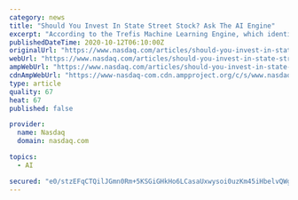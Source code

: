 ```yaml
---
category: news
title: "Should You Invest In State Street Stock? Ask The AI Engine"
excerpt: "According to the Trefis Machine Learning Engine, which identifies trends in the companyâs stock price using 20 years of historical stock data, there is a bleak chance (10%) that State Street stock will return 10% or more over the next two weeks (10 trading days)."
publishedDateTime: 2020-10-12T06:10:00Z
originalUrl: "https://www.nasdaq.com/articles/should-you-invest-in-state-street-stock-ask-the-ai-engine-2020-10-12"
webUrl: "https://www.nasdaq.com/articles/should-you-invest-in-state-street-stock-ask-the-ai-engine-2020-10-12"
ampWebUrl: "https://www.nasdaq.com/articles/should-you-invest-in-state-street-stock-ask-the-ai-engine-2020-10-12?amp"
cdnAmpWebUrl: "https://www-nasdaq-com.cdn.ampproject.org/c/s/www.nasdaq.com/articles/should-you-invest-in-state-street-stock-ask-the-ai-engine-2020-10-12?amp"
type: article
quality: 67
heat: 67
published: false

provider:
  name: Nasdaq
  domain: nasdaq.com

topics:
  - AI

secured: "e0/stzEFqCTQilJGmn0Rm+5KSGiGHkHo6LCasaUxwysoi0uzKm45iHbelvQWg5BPOwNfaLnO+3hPp/JD+el7dGBPwjX+gjoUx9N3XrxXOjLimW41lTa2es0a7wVppvhVRc+hTg5EjYarWbzS0K72oqpZAiQyfyPU5EhFvc19jN1UBsPxmarhNSXz/GaWWqQ8lXATn5f6vTV1OUjUsQi/u7suDsmbqjH3+coDaF9k+BHfUCTGwi5ejR42+Y334y8qxOIVw2u2HXw266vYvFYHAKYv6qzFCEXpaSXHEatz4zVGlrH/TswssznMLx5oqx4Z1Q4FzNjPwnfF+nKEIxpwFFeBqkTk+9ydsTX8pVaw/fA=;YpD3dZe2RC2ZviVuAwFFHw=="
---
```


